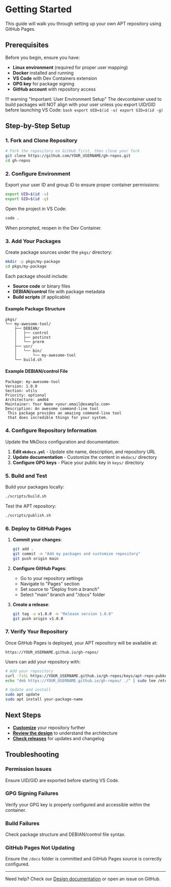 # Getting Started

This guide will walk you through setting up your own APT repository using GitHub Pages.

## Prerequisites

Before you begin, ensure you have:

- **Linux environment** (required for proper user mapping)
- **Docker** installed and running
- **VS Code** with Dev Containers extension
- **GPG key** for package signing
- **GitHub account** with repository access

!!! warning "Important: User Environment Setup"
    The devcontainer used to build packages will NOT align with your user unless you export UID/GID before launching VS Code:
    ```bash
    export UID=$(id -u)
    export GID=$(id -g)
    ```

## Step-by-Step Setup

### 1. Fork and Clone Repository

```bash
# Fork the repository on GitHub first, then clone your fork
git clone https://github.com/YOUR_USERNAME/gh-repos.git
cd gh-repos
```

### 2. Configure Environment

Export your user ID and group ID to ensure proper container permissions:

```bash
export UID=$(id -u)
export GID=$(id -g)
```

Open the project in VS Code:

```bash
code .
```

When prompted, reopen in the Dev Container.

### 3. Add Your Packages

Create package sources under the `pkgs/` directory:

```bash
mkdir -p pkgs/my-package
cd pkgs/my-package
```

Each package should include:
- **Source code** or binary files
- **DEBIAN/control** file with package metadata
- **Build scripts** (if applicable)

#### Example Package Structure

```
pkgs/
└── my-awesome-tool/
    ├── DEBIAN/
    │   ├── control
    │   ├── postinst
    │   └── prerm
    ├── usr/
    │   └── bin/
    │       └── my-awesome-tool
    └── build.sh
```

#### Example DEBIAN/control File

```
Package: my-awesome-tool
Version: 1.0.0
Section: utils
Priority: optional
Architecture: amd64
Maintainer: Your Name <your.email@example.com>
Description: An awesome command-line tool
 This package provides an amazing command-line tool
 that does incredible things for your system.
```

### 4. Configure Repository Information

Update the MkDocs configuration and documentation:

1. **Edit `mkdocs.yml`** - Update site name, description, and repository URL
2. **Update documentation** - Customize the content in `mkdocs/` directory
3. **Configure GPG keys** - Place your public key in `keys/` directory

### 5. Build and Test

Build your packages locally:

```bash
./scripts/build.sh
```

Test the APT repository:

```bash
./scripts/publish.sh
```

### 6. Deploy to GitHub Pages

1. **Commit your changes**:
   ```bash
   git add .
   git commit -m "Add my packages and customize repository"
   git push origin main
   ```

2. **Configure GitHub Pages**:
   - Go to your repository settings
   - Navigate to "Pages" section
   - Set source to "Deploy from a branch"
   - Select "main" branch and "/docs" folder

3. **Create a release**:
   ```bash
   git tag -a v1.0.0 -m "Release version 1.0.0"
   git push origin v1.0.0
   ```

### 7. Verify Your Repository

Once GitHub Pages is deployed, your APT repository will be available at:
```
https://YOUR_USERNAME.github.io/gh-repos/
```

Users can add your repository with:

```bash
# Add your repository
curl -fsSL https://YOUR_USERNAME.github.io/gh-repos/keys/apt-repo-pubkey.asc | sudo apt-key add -
echo "deb https://YOUR_USERNAME.github.io/gh-repos/ ./" | sudo tee /etc/apt/sources.list.d/your-repo.list

# Update and install
sudo apt update
sudo apt install your-package-name
```

## Next Steps

- **[Customize](customize.md)** your repository further
- **[Review the design](design.md)** to understand the architecture
- **[Check releases](releases.md)** for updates and changelog

## Troubleshooting

### Permission Issues
Ensure UID/GID are exported before starting VS Code.

### GPG Signing Failures
Verify your GPG key is properly configured and accessible within the container.

### Build Failures
Check package structure and DEBIAN/control file syntax.

### GitHub Pages Not Updating
Ensure the `/docs` folder is committed and GitHub Pages source is correctly configured.

---

Need help? Check our [Design documentation](design.md) or open an issue on GitHub.
